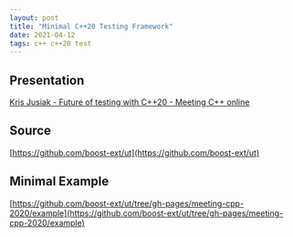 ```yaml
---
layout: post
title: "Minimal C++20 Testing Framework"
date: 2021-04-12
tags: c++ c++20 test
---
```


## Presentation
[Kris Jusiak - Future of testing with C++20 - Meeting C++ online](https://www.youtube.com/watch?v=0mLoali1LOc)

## Source
[https://github.com/boost-ext/ut](https://github.com/boost-ext/ut)

## Minimal Example
[https://github.com/boost-ext/ut/tree/gh-pages/meeting-cpp-2020/example](https://github.com/boost-ext/ut/tree/gh-pages/meeting-cpp-2020/example)
